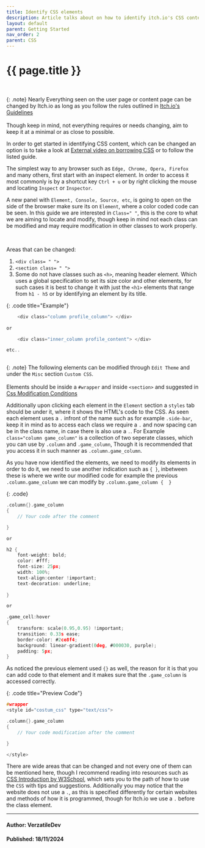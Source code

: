 ```yaml
---
title: Identify CSS elements
description: Article talks about on how to identify itch.io's CSS content on Itch.io's creator or content page. Read more here!..
layout: default
parent: Getting Started
nav_order: 2
parent: CSS
---
```


{{ page.title }}
======================

<br>

{: .note}
Nearly Everything seen on the user page or content page can be changed by Itch.io as long as you follow the rules outlined in [Itch.io's Guidelines](../CssAccess/) <br> <br>
Though keep in mind, not everything requires or needs changing, aim to keep it at a minimal or as close to possible.

In order to get started in identifying CSS content, which can be changed an option is to take a look at [External video on borrowing CSS](https://www.youtube.com/watch?v=77QR5JAvmXE) or to follow the listed guide.


The simplest way to any browser such as `Edge, Chrome, Opera, Firefox` and many others, first start with an inspect element. In order to access it most commonly is by a shortcut key `Ctrl + u` or by right clicking the mouse and locating `Inspect` or `Inspector`.

A new panel with `Element, Console, Source, etc`, is going to open on the side of the browser make sure its on `Element`, where a color coded code can be seen. In this guide we are interested in `Class=" "`, this is the core to what we are aiming to locate and modify, though keep in mind not each class can be modified and may require modification in other classes to work properly.

<br>

Areas that can be changed:

1. ```<div class= " "> ```
2. ```<section class= " ">```
3. Some do not have classes such as `<h>`, meaning header element. Which uses a global specification to set its size color and other elements, for such cases it is best to change it with just the `<h1>` elements that range from `h1 - h5` or by identifying an element by its title.


{: .code title="Example"}
```c
    <div class="column profile_column"> </div>
    
or

    <div class="inner_column profile_content"> </div>

etc..
    
```

{: .note}
The following elements can be modified through `Edit Theme` and under the `Misc` section `Custom CSS`. <br> <br>
Elements should be inside a `#wrapper` and inside `<section>` and suggested in [Css Modification Conditions](../CssAccess/)

Additionally upon clicking each element in the `Element` section a `styles` tab should be under it, where it shows the HTML's code to the CSS.
As seen each element uses a `.` infront of the name such as for example `.side-bar`, keep it in mind as to access each class we require a `.` and now spacing can be in the class name, in case there is also use a `.`. For Example `class="column game_column"` is a collection of two seperate classes, which you can use by `.column` and `.game_column`, Though it is recommended that you access it in such manner as `.column.game_column`.

As you have now identified the elements, we need to modify its elements in order to do it, we need to use another indication such as `{ }`, inbetween these is where we write our modified code for example the previous `.column.game_column` we can modify by `.column.game_column {  }`

{: .code}
```c
.column{}.game_column
{
    // Your code after the comment

}

or 

h2 {
    font-weight: bold;
    color: #fff;
    font-size: 25px;
    width: 100%;
    text-align:center !important;
    text-decoration: underline;
    
}

or 

.game_cell:hover 
{
    transform: scale(0.95,0.95) !important;
    transition: 0.33s ease;
    border-color: #2ce8f4;
    background: linear-gradient(0deg, #000030, purple);
    padding: 5px;
} 
```

As noticed the previous element used `{}` as well, the reason for it is that you can add code to that element and it makes sure that the `.game_column` is accessed correctly.

{: .code title="Preview Code"}
```c
#wrapper
<style id="costum_css" type="text/css">

.column{}.game_column
{
    // Your code modification after the comment

}

</style>
```

There are wide areas that can be changed and not every one of them can be mentioned here, though I recommend reading into resources such as [CSS Introduction by W3School](https://www.w3schools.com/css/), which sets you to the path of how to use the `CSS` with tips and suggestions. Additionally you may notice that the website does not use a `.`, as this is specified differently for certain websites and methods of how it is programmed, though for Itch.io we use a `.` before the class element.


---

#### Author: VerzatileDev
#### Published: 18/11/2024